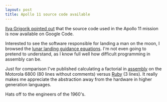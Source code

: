 ```yaml
---
layout: post
title: Apollo 11 source code available
---
```


[Ilya Grigorik pointed out](http://twitter.com/igrigorik/status/2756421525) that the source code used in the Apollo 11 mission is now available on Google Code.

Interested to see the software responsible for landing a man on the moon, I browsed the [lunar landing guidance equations](http://code.google.com/p/virtualagc/source/browse/trunk/Luminary099/LUNAR_LANDING_GUIDANCE_EQUATIONS.s?r=258). I'm not even going to pretend to understand, as I know full well how difficult programming in assembly can be.

Just for comparison I've published calculating a factorial in [assembly](http://gist.github.com/151309) on the Motorola 6800 (80 lines without comments) versus [Ruby](http://gist.github.com/151316) (3 lines). It really makes me appreciate the abstraction away from the hardware in higher generation languages.

Hats off to the engineers of the 1960's.
